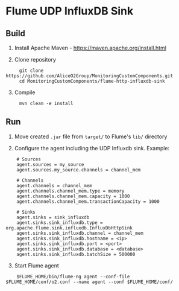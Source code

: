 # Flume UDP InfluxDB Sink

## Build
1) Install Apache Maven - https://maven.apache.org/install.html

2) Clone repository

```
     git clone https://github.com/AliceO2Group/MonitoringCustomComponents.git
     cd MonitoringCustomComponents/flume-http-influxdb-sink
```
3) Compile
```
     mvn clean -e install
```

## Run
1) Move created `.jar` file from `target/` to Flume's `lib/` directory

2) Configure the agent including the UDP Influxdb sink. Example:
```
    # Sources
    agent.sources = my_source
    agent.sources.my_source.channels = channel_mem
	
    # Channels
    agent.channels = channel_mem
    agent.channels.channel_mem.type = memory
    agent.channels.channel_mem.capacity = 1000
    agent.channels.channel_mem.transactionCapacity = 1000
	
    # Sinks
    agent.sinks = sink_influxdb
    agent.sinks.sink_influxdb.type = org.apache.flume.sink.influxdb.InfluxDbHttpSink
    agent.sinks.sink_influxdb.channel = channel_mem
    agent.sinks.sink_influxdb.hostname = <ip>
    agent.sinks.sink_influxdb.port = <port>
    agent.sinks.sink_influxdb.database = <database>
    agent.sinks.sink_influxdb.batchSize = 500000
```

3) Start Flume agent


```
    $FLUME_HOME/bin/flume-ng agent --conf-file $FLUME_HOME/conf/o2.conf --name agent --conf $FLUME_HOME/conf/
   
```
   
